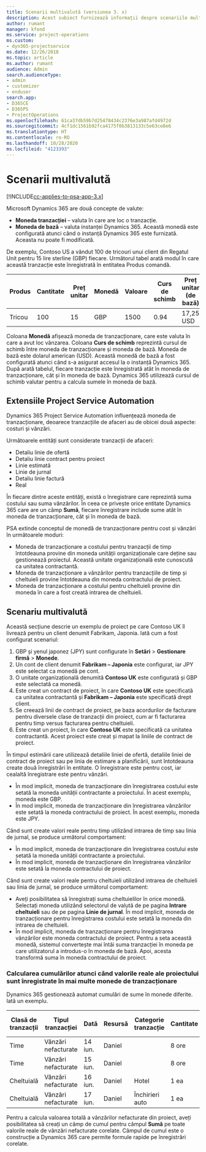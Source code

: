 ```yaml
---
title: Scenarii multivalută (versiunea 3. x)
description: Acest subiect furnizează informații despre scenariile multivalută.
author: rumant
manager: kfend
ms.service: project-operations
ms.custom:
- dyn365-projectservice
ms.date: 12/26/2018
ms.topic: article
ms.author: rumant
audience: Admin
search.audienceType:
- admin
- customizer
- enduser
search.app:
- D365CE
- D365PS
- ProjectOperations
ms.openlocfilehash: 61ca37db59b7d25478434c2376e3a987afd4972d
ms.sourcegitcommit: 4cf1dc1561b92fca4175f0b3813133c5e63ce8e6
ms.translationtype: HT
ms.contentlocale: ro-RO
ms.lasthandoff: 10/28/2020
ms.locfileid: "4123393"
---
```

# <a name="multiple-currency-scenarios"></a>Scenarii multivalută

[!INCLUDE[cc-applies-to-psa-app-3.x](../includes/cc-applies-to-psa-app-3x.md)]

Microsoft Dynamics 365 are două concepte de valute:

- **Moneda tranzacției** – valuta în care are loc o tranzacție. 
- **Moneda de bază** – valuta instanței Dynamics 365. Această monedă este configurată atunci când o instanță Dynamics 365 este furnizată. Aceasta nu poate fi modificată.

De exemplu, Contoso US a vândut 100 de tricouri unui client din Regatul Unit pentru 15 lire sterline (GBP) fiecare. Următorul tabel arată modul în care această tranzacție este înregistrată în entitatea Produs comandă.

| Produs | Cantitate | Preț unitar | Monedă | Valoare | Curs de schimb | Preț unitar (de bază)| Volum (de bază)|
|---------|----------|----------------|----------|--------|---------------|----------------------|--------------|
| Tricou | 100      | 15             | GBP      | 1500   | 0.94          | 17,25 USD               | 1.725 USD       |

Coloana **Monedă** afișează moneda de tranzacționare, care este valuta în care a avut loc vânzarea. Coloana **Curs de schimb** reprezintă cursul de schimb între moneda de tranzacționare și moneda de bază. Moneda de bază este dolarul american (USD). Această monedă de bază a fost configurată atunci când s-a asigurat accesul la o instanță Dynamics 365.
După arată tabelul, fiecare tranzacție este înregistrată atât în moneda de tranzacționare, cât și în moneda de bază. Dynamics 365 utilizează cursul de schimb valutar pentru a calcula sumele în moneda de bază.

## <a name="project-service-automation-extensions"></a>Extensiile Project Service Automation

Dynamics 365 Project Service Automation influențează moneda de tranzacționare, deoarece tranzacțiile de afaceri au de obicei două aspecte: costuri și vânzări.

Următoarele entități sunt considerate tranzacții de afaceri:

- Detaliu linie de ofertă
- Detaliu linie contract pentru proiect
- Linie estimată
- Linie de jurnal
- Detaliu linie factură
- Real

În fiecare dintre aceste entități, există o înregistrare care reprezintă suma costului sau suma vânzărilor. În ceea ce privește orice entitate Dynamics 365 care are un câmp **Sumă**, fiecare înregistrare include sume atât în moneda de tranzacționare, cât și în moneda de bază. 

PSA extinde conceptul de monedă de tranzacționare pentru cost și vânzări în următoarele moduri:

- Moneda de tranzacționare a costului pentru tranzacții de timp întotdeauna provine din moneda unității organizaționale care deține sau gestionează proiectul. Această unitate organizațională este cunoscută ca unitatea contractantă.
- Moneda de tranzacționare a vânzărilor pentru tranzacțiile de timp și cheltuieli provine întotdeauna din moneda contractului de proiect.
- Moneda de tranzacționare a costului pentru cheltuieli provine din moneda în care a fost creată intrarea de cheltuieli.

## <a name="multiple-currency-scenario"></a>Scenariu multivalută

Această secțiune descrie un exemplu de proiect pe care Contoso UK îl livrează pentru un client denumit Fabrikam, Japonia. Iată cum a fost configurat scenariul:

1. GBP și yenul japonez (JPY) sunt configurate în **Setări** \> **Gestionare firmă** \> **Monede**. 
2. Un cont de client denumit **Fabrikam – Japonia** este configurat, iar JPY este selectat ca monedă pe cont.
3. O unitate organizațională denumită **Contoso UK** este configurată și GBP este selectată ca monedă.
4. Este creat un contract de proiect, în care **Contoso UK** este specificată ca unitatea contractantă și **Fabrikam – Japonia** este specificată drept client.
5. Se creează linii de contract de proiect, pe baza acordurilor de facturare pentru diversele clase de tranzacții din proiect, cum ar fi facturarea pentru timp versus facturarea pentru cheltuieli.
6. Este creat un proiect, în care **Contoso UK** este specificată ca unitatea contractantă. Acest proiect este creat și mapat la liniile de contract de proiect.


În timpul estimării care utilizează detaliile liniei de ofertă, detaliile liniei de contract de proiect sau pe linia de estimare a planificării, sunt întotdeauna create două înregistrări în entitate. O înregistrare este pentru cost, iar cealaltă înregistrare este pentru vânzări.

- În mod implicit, moneda de tranzacționare din înregistrarea costului este setată la moneda unității contractante a proiectului. În acest exemplu, moneda este GBP.
- În mod implicit, moneda de tranzacționare din înregistrarea vânzărilor este setată la moneda contractului de proiect. În acest exemplu, moneda este JPY.

Când sunt create valori reale pentru timp utilizând intrarea de timp sau linia de jurnal, se produce următorul comportament:

- În mod implicit, moneda de tranzacționare din înregistrarea costului este setată la moneda unității contractante a proiectului.
- În mod implicit, moneda de tranzacționare din înregistrarea vânzărilor este setată la moneda contractului de proiect.

Când sunt create valori reale pentru cheltuieli utilizând intrarea de cheltuieli sau linia de jurnal, se produce următorul comportament:

- Aveți posibilitatea să înregistrați suma cheltuielilor în orice monedă. Selectați moneda utilizând selectorul de valută de pe pagina **Intrare cheltuieli** sau de pe pagina **Linie de jurnal**. În mod implicit, moneda de tranzacționare pentru înregistrarea costului este setată la moneda din intrarea de cheltuieli. 
- În mod implicit, moneda de tranzacționare pentru înregistrarea vânzărilor este moneda contractului de proiect. Pentru a seta această monedă, sistemul convertește mai întâi suma tranzacției în moneda pe care utilizatorul a introdus-o în moneda de bază. Apoi, acesta transformă suma în moneda contractului de proiect. 

### <a name="computing-roll-ups-when-project-actuals-are-recorded-in-multiple-transaction-currencies"></a>Calcularea cumulărilor atunci când valorile reale ale proiectului sunt înregistrate în mai multe monede de tranzacționare

Dynamics 365 gestionează automat cumulări de sume în monede diferite. Iată un exemplu.

| Clasă de tranzacții | Tipul tranzacției| Dată   | Resursă | Categorie tranzacție | Cantitate | Preț unitar | Valoare      | Curs de schimb | Volum în moneda de bază |
|-------------------|------------------|--------|----------|----------------------|----------|--------------|-------------|---------------|----------------|
| Time              | Vânzări nefacturate   | 14 iun. | Daniel  |                      | 8 ore    | 20.000 JPY    | 160.000 JPY | 123           | 1.300,81 USD    |
| Time              | Vânzări nefacturate   | 15 iun. | Daniel  |                      | 8 ore    | 20.000 JPY    | 160.000 JPY | 123           | 1.300,81 USD    |
| Cheltuială           | Vânzări nefacturate   | 16 iun. | Daniel  | Hotel                | 1 ea     | 250 EUR      | 250 EUR     | 0.94          | 265,95 USD     |
| Cheltuială           | Vânzări nefacturate   | 17 iun. | Daniel  | Închirieri auto           | 1 ea     | 150 EUR      | 150 EUR     | 0.94          | 159,57 USD     |

Pentru a calcula valoarea totală a vânzărilor nefacturate din proiect, aveți posibilitatea să creați un câmp de cumul pentru câmpul **Sumă** pe toate valorile reale de vânzări nefacturate corelate. Câmpul de cumul este o construcție a Dynamics 365 care permite formule rapide pe înregistrări corelate.
